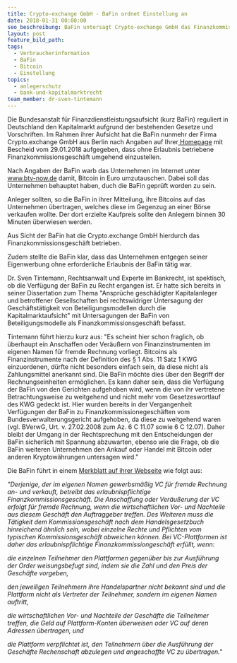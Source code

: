 ```yaml
---
title: Crypto-exchange GmbH - BaFin ordnet Einstellung an
date: 2018-01-31 00:00:00
seo_beschreibung: BaFin untersagt Crypto-exchange GmbH das Finanzkommissionsgeschäft
layout: post
feature_bild_path:
tags:
  - Verbraucherinformation
  - BaFin
  - Bitcoin
  - Einstellung
topics:
  - anlegerschutz
  - bank-und-kapitalmarktrecht
team_member: dr-sven-tintemann
---
```



Die Bundesanstalt f&uuml;r Finanzdienstleistungsaufsicht (kurz BaFin) reguliert in Deutschland den Kapitalmarkt aufgrund der bestehenden Gesetze und Vorschriften. Im Rahmen ihrer Aufsicht hat die BaFin nunmehr der Firma Crypto.exchange GmbH aus Berlin nach Angaben auf Ihrer[ Homepage](https://www.bafin.de/SharedDocs/Veroeffentlichungen/DE/Verbrauchermitteilung/unerlaubte/2018/meldung_180129_Crypto_exchange.html) mit Bescheid vom 29.01.2018 aufgegeben, dass ohne Erlaubnis betriebene Finanzkommissionsgesch&auml;ft umgehend einzustellen.

Nach Angaben der BaFin warb das Unternehmen im Internet unter www.btv-now.de damit, Bitcoin in Euro umzutauschen. Dabei soll das Unternehmen behauptet haben, duch die BaFin gepr&uuml;ft worden zu sein.

Anleger sollten, so die BaFin in ihrer Mitteilung, ihre Bitcoins auf das Unternehmen &uuml;bertragen, welches diese im Gegenzug an einer B&ouml;rse verkaufen wollte. Der dort erzielte Kaufpreis sollte den Anlegern binnen 30 Minuten &uuml;berwiesen werden.

Aus Sicht der BaFin hat die Crypto.exchange GmbH hierdurch das Finanzkommissionsgesch&auml;ft betrieben.

Zudem stellte die BaFin klar, dass das Unternehmen entgegen seiner Eigenwerbung ohne erforderliche Erlaubnis der BaFin t&auml;tig war.

Dr. Sven Tintemann, Rechtsanwalt und Experte im Bankrecht, ist spektisch, ob die Verf&uuml;gung der BaFin zu Recht ergangen ist. Er hatte sich bereits in seiner Dissertation zum Thema "Anspr&uuml;che gesch&auml;digter Kapitalanleger und betroffener Gesellschaften bei rechtswidriger Untersagung der Gesch&auml;ftst&auml;tigkeit von Beteiligungsmodellen durch die Kapitalmarktaufsicht" mit Untersagungen der BaFin von Beteiligungsmodelle als Finanzkommissionsgesch&auml;ft befasst.

Tintemann f&uuml;hrt hierzu kurz aus: "Es scheint hier schon fraglich, ob &uuml;berhaupt ein Anschaffen oder Ver&auml;u&szlig;ern von Finanzinstrumenten im eigenen Namen f&uuml;r fremde Rechnung vorliegt. Bitcoins als Finanzinstrumente nach der Definition des &sect; 1 Abs. 11 Satz 1 KWG einzuordenen, d&uuml;rfte nicht besonders einfach sein, da diese nicht als Zahlungsmittel anerkannt sind. Die BaFin m&ouml;chte dies &uuml;ber den Begriff der Rechnungseinheiten erm&ouml;glichen. Es kann daher sein, dass die Verf&uuml;gung der BaFin von den Gerichten aufgehoben wird, wenn die von ihr vertretene Betrachtungsweise zu weitgehend und nicht mehr vom Gesetzeswortlauf des KWG gedeckt ist. Hier wurden bereits in der Vergangenheit Verf&uuml;gungen der BaFin zu Finanzkommissionegesch&auml;ften vom Bundesverwalterungsgericht aufgehoben, da diese zu weitgehend waren (vgl. BVerwG, Urt. v. 27.02.2008 zum Az. 6 C 11.07 sowie 6 C 12.07). Daher bleibt der Umgang in der Rechtsprechung mit den Entscheidungen der BaFin sicherlich mit Spannung abzuwarten, ebenso wie die Frage, ob die BaFin weiteren Unternehmen den Ankauf oder Handel mit Bitcoin oder anderen Kryptow&auml;hrungen untersagen wird."

Die BaFin f&uuml;hrt in einem [Merkblatt auf ihrer Webseite](https://www.bafin.de/DE/Aufsicht/FinTech/VirtualCurrency/virtual_currency_node.html) wie folgt aus:

*"Derjenige, der im eigenen Namen gewerbsm&auml;&szlig;ig VC f&uuml;r fremde Rechnung an- und verkauft, betreibt das erlaubnispflichtige Finanzkommissionsgesch&auml;ft. Die Anschaffung oder Ver&auml;u&szlig;erung der VC erfolgt f&uuml;r fremde Rechnung, wenn die wirtschaftlichen Vor- und Nachteile aus diesem Gesch&auml;ft den Auftraggeber treffen. Des Weiteren muss die T&auml;tigkeit dem Kommissionsgesch&auml;ft nach dem Handelsgesetzbuch hinreichend &auml;hnlich sein, wobei einzelne Rechte und Pflichten vom typischen Kommissionsgesch&auml;ft abweichen k&ouml;nnen. Bei VC-Plattformen ist daher das erlaubnispflichtige Finanzkommissiongesch&auml;ft erf&uuml;llt, wenn:*

*die einzelnen Teilnehmer den Plattformen gegen&uuml;ber bis zur Ausf&uuml;hrung der Order weisungsbefugt sind, indem sie die Zahl und den Preis der Gesch&auml;fte vorgeben,*

*den jeweiligen Teilnehmern ihre Handelspartner nicht bekannt sind und die Plattform nicht als Vertreter der Teilnehmer, sondern im eigenen Namen auftritt,*

*die wirtschaftlichen Vor- und Nachteile der Gesch&auml;fte die Teilnehmer treffen, die Geld auf Plattform-Konten &uuml;berweisen oder VC auf deren Adressen &uuml;bertragen, und*

*die Plattform verpflichtet ist, den Teilnehmern &uuml;ber die Ausf&uuml;hrung der Gesch&auml;fte Rechenschaft abzulegen und angeschaffte VC zu &uuml;bertragen."*

&nbsp;